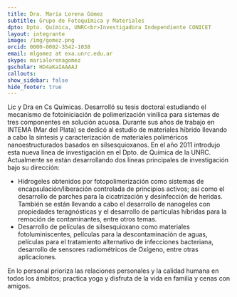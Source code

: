 ```yaml
---
title: Dra. María Lorena Gómez
subtitle: Grupo de Fotoquímica y Materiales
dpto: Dpto. Química, UNRC<br>Investigadora Independiente CONICET
layout: integrante
image: /img/gomez.png
orcid: 0000-0002-3542-1038
email: mlgomez at exa.unrc.edu.ar
skype: marialorenagomez
gscholar: HD4aKaIAAAAJ
callouts:
show_sidebar: false
hide_footer: true
---
```


Lic y Dra en Cs Químicas. Desarrolló su tesis doctoral estudiando el mecanismo de fotoiniciación de polimerización vinílica para sistemas de tres componentes en solución acuosa. Durante sus años de trabajo en INTEMA (Mar del Plata) se dedicó al estudio de materiales híbrido llevando a cabo la síntesis y caracterización de materiales poliméricos nanoestructurados basados en silsesquioxanos. En el año 2011 introdujo esta nueva línea de investigación en el Dpto. de Química de la UNRC. Actualmente se están desarrollando dos líneas principales de investigación bajo su dirección:

- Hidrogeles obtenidos por fotopolimerización como sistemas de encapsulación/liberación controlada de principios activos; así como el desarrollo de parches para la cicatrización y desinfección de heridas. También se están llevando a cabo el desarrollo de nanogeles con propiedades teragnósticas y el desarrollo de partículas híbridas para la remoción de contaminantes, entre otros temas.
- Desarrollo de películas de silsesquioxano como materiales fotoluminiscentes, películas para la descontaminación de aguas, películas para el tratamiento alternativo de infecciones bacteriana, desarrollo de sensores radiométricos de Oxígeno, entre otras aplicaciones.

En lo personal prioriza las relaciones personales y la calidad humana en todos los ámbitos; practica yoga y disfruta de la vida en familia y cenas con amigos.
